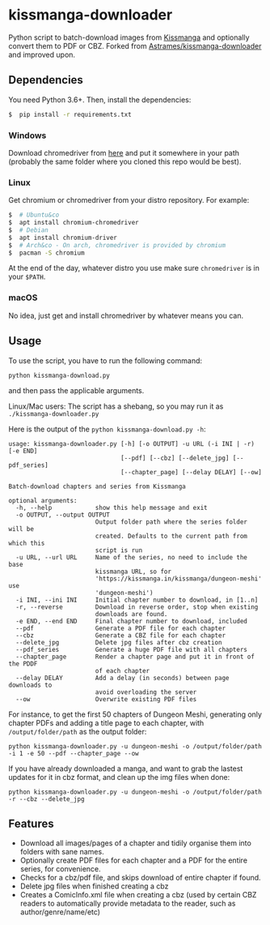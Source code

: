 # kissmanga-downloader

Python script to batch-download images from [Kissmanga](https://kissmanga.in) and optionally convert them to PDF or CBZ.
Forked from [Astrames/kissmanga-downloader](https://github.com/Astrames/kissmanga-downloader) and improved upon.

## Dependencies

You need Python 3.6+. Then, install the dependencies:

```bash
$  pip install -r requirements.txt
```

### Windows

Download chromedriver from [here](https://sites.google.com/a/chromium.org/chromedriver/downloads) and put it somewhere in your path (probably the same folder where you cloned this repo would be best).

### Linux

Get chromium or chromedriver from your distro repository. For example:

```bash
$  # Ubuntu&co
$  apt install chromium-chromedriver
$  # Debian
$  apt install chromium-driver
$  # Arch&co - On arch, chromedriver is provided by chromium
$  pacman -S chromium
```
At the end of the day, whatever distro you use make sure `chromedriver` is in your `$PATH`.

### macOS

No idea, just get and install chromedriver by whatever means you can.


## Usage

To use the script, you have to run the following command:

`python kissmanga-download.py`

and then pass the applicable arguments.

Linux/Mac users: The script has a shebang, so you may run it as `./kissmanga-downloader.py`

Here is the output of the `python kissmanga-download.py -h`:

```
usage: kissmanga-downloader.py [-h] [-o OUTPUT] -u URL (-i INI | -r) [-e END]
                               [--pdf] [--cbz] [--delete_jpg] [--pdf_series]
                               [--chapter_page] [--delay DELAY] [--ow]

Batch-download chapters and series from Kissmanga

optional arguments:
  -h, --help            show this help message and exit
  -o OUTPUT, --output OUTPUT
                        Output folder path where the series folder will be
                        created. Defaults to the current path from which this
                        script is run
  -u URL, --url URL     Name of the series, no need to include the base
                        kissmanga URL, so for
                        'https://kissmanga.in/kissmanga/dungeon-meshi' use
                        'dungeon-meshi')
  -i INI, --ini INI     Initial chapter number to download, in [1..n]
  -r, --reverse         Download in reverse order, stop when existing
                        downloads are found.
  -e END, --end END     Final chapter number to download, included
  --pdf                 Generate a PDF file for each chapter
  --cbz                 Generate a CBZ file for each chapter
  --delete_jpg          Delete jpg files after cbz creation
  --pdf_series          Generate a huge PDF file with all chapters
  --chapter_page        Render a chapter page and put it in front of the PDDF
                        of each chapter
  --delay DELAY         Add a delay (in seconds) between page downloads to
                        avoid overloading the server
  --ow                  Overwrite existing PDF files
```

For instance, to get the first 50 chapters of Dungeon Meshi, generating only chapter PDFs and adding a title page to each chapter, with `/output/folder/path` as the output folder:

```
python kissmanga-downloader.py -u dungeon-meshi -o /output/folder/path -i 1 -e 50 --pdf --chapter_page --ow
```

If you have already downloaded a manga, and want to grab the lastest updates for it in cbz format, and clean up the img files when done:

```
python kissmanga-downloader.py -u dungeon-meshi -o /output/folder/path -r --cbz --delete_jpg
```


## Features

*  Download all images/pages of a chapter and tidily organise them into folders with sane names.
*  Optionally create PDF files for each chapter and a PDF for the entire series, for convenience.
*  Checks for a cbz/pdf file, and skips download of entire chapter if found.
*  Delete jpg files when finished creating a cbz
*  Creates a ComicInfo.xml file when creating a cbz (used by certain CBZ readers to automatically provide metadata to the reader, such as author/genre/name/etc)

